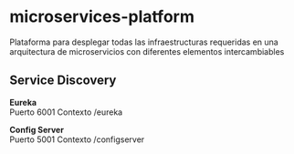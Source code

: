 # microservices-platform
Plataforma para desplegar todas las infraestructuras requeridas en una arquitectura de microservicios con diferentes elementos intercambiables

## Service Discovery
**Eureka**<br>
Puerto 6001
Contexto /eureka

**Config Server**<br>
Puerto 5001
Contexto /configserver

